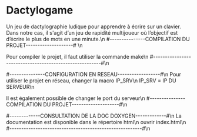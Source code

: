 # Dactylogame
Un jeu de dactylographie ludique pour apprendre à écrire sur un clavier. Dans notre cas, il s'agit d’un jeu de rapidité multijoueur où l’objectif est d’écrire le plus de mots en une minute.\n 
#---------------COMPILATION DU PROJET--------------------# \n

Pour compiler le projet, il faut utiliser la commande make\n
#--------------------------------------------------------#\n 

#---------------CONFIGURATION EN RESEAU------------------#\n
Pour utiliser le projet en réseau, changer la macro IP_SRV\n
IP_SRV = IP DU SERVEUR\n

Il est également possible de changer le port du serveur\n
#---------------COMPILATION DU PROJET--------------------#\n

#-------------CONSULTATION DE LA DOC DOXYGEN-------------#\n
La documentation est disponible dans le répertoire html\n
ouvrir index.html\n
#--------------------------------------------------------#\n 
